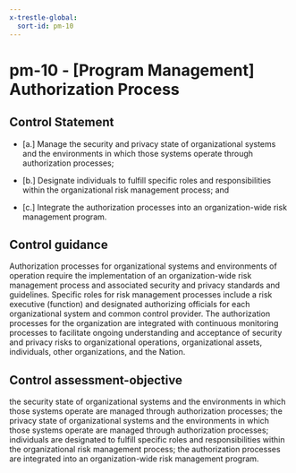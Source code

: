 ```yaml
---
x-trestle-global:
  sort-id: pm-10
---
```


# pm-10 - \[Program Management\] Authorization Process

## Control Statement

- \[a.\] Manage the security and privacy state of organizational systems and the environments in which those systems operate through authorization processes;

- \[b.\] Designate individuals to fulfill specific roles and responsibilities within the organizational risk management process; and

- \[c.\] Integrate the authorization processes into an organization-wide risk management program.

## Control guidance

Authorization processes for organizational systems and environments of operation require the implementation of an organization-wide risk management process and associated security and privacy standards and guidelines. Specific roles for risk management processes include a risk executive (function) and designated authorizing officials for each organizational system and common control provider. The authorization processes for the organization are integrated with continuous monitoring processes to facilitate ongoing understanding and acceptance of security and privacy risks to organizational operations, organizational assets, individuals, other organizations, and the Nation.

## Control assessment-objective

the security state of organizational systems and the environments in which those systems operate are managed through authorization processes;
the privacy state of organizational systems and the environments in which those systems operate are managed through authorization processes;
individuals are designated to fulfill specific roles and responsibilities within the organizational risk management process;
the authorization processes are integrated into an organization-wide risk management program.
